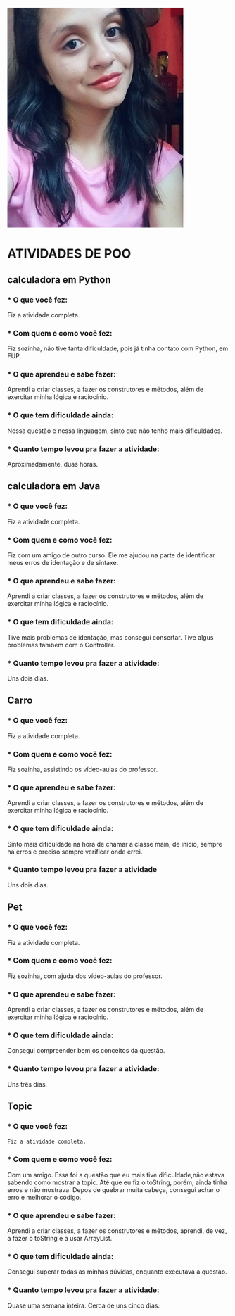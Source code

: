 ![Alt Text](https://github.com/lorenaamar0/POO_2019.1/blob/master/lorena.jpg)
# ATIVIDADES DE POO
## calculadora em Python
 ### * O que você fez:<p>
  Fiz a atividade completa.

 ### * Com quem e como você fez:<p>
  Fiz sozinha, não tive tanta dificuldade, pois já tinha contato com Python, em FUP. 

 ### * O que aprendeu e sabe fazer:<p>
 Aprendi a criar classes, a fazer os construtores e métodos, além de exercitar minha lógica e raciocínio.
 
 ### * O que tem dificuldade ainda:<p>
 Nessa questão e nessa linguagem, sinto que não tenho mais dificuldades.
 
 ### * Quanto tempo levou pra fazer a atividade:<p>
 Aproximadamente, duas horas.
 
## calculadora em Java<p>
 ### * O que você fez:
  Fiz a atividade completa.

 ### * Com quem e como você fez:<p>
  Fiz com um amigo de outro curso. Ele me ajudou na parte de identificar meus erros de identação e de sintaxe.

 ### * O que aprendeu e sabe fazer:<p>
 Aprendi a criar classes, a fazer os construtores e métodos, além de exercitar minha lógica e raciocínio.
 
 ### * O que tem dificuldade ainda:<p>
 Tive mais problemas de identação, mas consegui consertar. Tive algus problemas tambem com o Controller.
 
 ### * Quanto tempo levou pra fazer a atividade:<p>
 Uns dois dias.
 
## Carro
 ### * O que você fez:<p>
  Fiz a atividade completa.

 ### * Com quem e como você fez:<p>
  Fiz sozinha, assistindo os vídeo-aulas do professor.

 ### * O que aprendeu e sabe fazer:<p>
 Aprendi a criar classes, a fazer os construtores e métodos, além de exercitar minha lógica e raciocínio.
 
 ### * O que tem dificuldade ainda:<p>
 Sinto mais dificuldade na hora de chamar a classe main, de início, sempre há erros e preciso sempre verificar onde errei.
 
 ### * Quanto tempo levou pra fazer a atividade<p>
 Uns dois dias.
 
## Pet
 ### * O que você fez:<p>
  Fiz a atividade completa.

 ### * Com quem e como você fez:<p>
  Fiz sozinha, com ajuda dos vídeo-aulas do professor.

 ### * O que aprendeu e sabe fazer:<p>
 Aprendi a criar classes, a fazer os construtores e métodos, além de exercitar minha lógica e raciocínio.
 
 ### * O que tem dificuldade ainda:<p>
 Consegui compreender bem os conceitos da questão.
 
 ### * Quanto tempo levou pra fazer a atividade:<p>
 Uns três dias.
 
## Topic
  ### * O que você fez:<p>
    Fiz a atividade completa.

  ### * Com quem e como você fez:<p>
  Com um amigo. Essa foi a questão que eu mais tive dificuldade,não estava sabendo como mostrar a topic. Até que eu fiz o toString,    porém, ainda tinha erros e não mostrava. Depos de quebrar muita cabeça, consegui achar o erro e melhorar o código.  

  ### * O que aprendeu e sabe fazer:<p>
   Aprendi a criar classes, a fazer os construtores e métodos, aprendi, de vez, a fazer o toString e a usar ArrayList.
 
  ### * O que tem dificuldade ainda:<p>
   Consegui superar todas as minhas dúvidas, enquanto executava a questao.
   
  ### * Quanto tempo levou pra fazer a atividade:<p>
   Quase uma semana inteira. Cerca de uns cinco dias.
   
  
